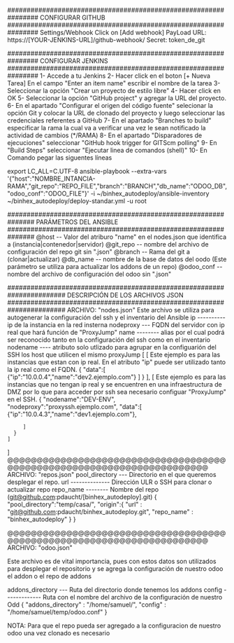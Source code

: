 ################################################################
CONFIGURAR GITHUB
################################################################
Settings/Webhook
Click on [Add webhook]
PayLoad URL: https://[YOUR-JENKINS-URL]/github-webhook/
Secret: token_de_git

################################################################
CONFIGURAR JENKINS
################################################################
1- Accede a tu Jenkins
2- Hacer click en el boton [+ Nueva Tarea]
   En el campo "Enter an item name" escribir el nombre de la tarea
3- Seleccionar la opción "Crear un proyecto de estilo libre"
4- Hacer click en OK
5- Seleccionar la opción "GitHub project" y agregar la URL del proyecto.
6- En el apartado "Configurar el origen del código fuente" selecionar la opción Git y colocar la URL de clonado del proyecto y luego seleccionar las credenciales referentes a GitHub
7- En el apartado "Branches to build" especificar la rama la cual va a verificar una vez le sean notificado la actividad de cambios (*/RAMA)
8- En el apartado "Disparadores de ejecuciones" seleccionar "GitHub hook trigger for GITScm polling"
9- En "Build Steps" seleccionar "Ejecutar linea de comandos (shell)"
10- En Comando pegar las siguentes líneas

export LC_ALL=C.UTF-8
ansible-playbook --extra-vars '{"host":"NOMBRE_INTANCIA-RAMA","git_repo":"REPO_FILE","branch":"BRANCH","db_name":"ODOO_DB","odoo_conf":"ODOO_FILE"}'  -i ~/binhex_autodeploy/ansible-inventory ~/binhex_autodeploy/deploy-standar.yml -u root

###############################################################
PARÁMETROS DEL ANSIBLE
###############################################################
@host -- Valor del atriburo "name" en el nodes.json que identifica a (instancia|contenedor|servidor)
@git_repo -- nombre del archivo de configuración del repo git sin ".json"
@branch -- Rama del git a (clonar|actualizar)
@db_name -- nombre de la base de datos del oodo (Este parámetro se utiliza para actualizar los addons de un repo)
@odoo_conf -- nombre del archivo de configuración del odoo sin ".json"



#######################################################################
DESCRIPCIÓN DE LOS ARCHIVOS JSON
#######################################################################
ARCHIVO: "nodes.json"
Este archivo se utiliza para autogenerar la configuración del ssh y el inventario del Ansible
ip ---------- ip de la instancia en la red insterna
nodeproxy --- FQDN del servidor con ip real que hará función de "ProxyJump"
name -------- alias por el cual podrá ser reconocido tanto en la configuración del ssh como en el inventario
nodename ---- atributo solo utlizado para agrupar en la configuarión del SSH los host que utilicen el mismo proxyJump
[
    [
      Este ejemplo es para las instancias que estan con ip real.
      En el atributo "ip" puede ser utilizado tanto la ip real como el FQDN.
      {
         "data":[
            {"ip":"10.0.0.4","name":"dev2.ejemplo.com"}
         ]
      }
    ],
    [
      Este ejemplo es para las instancias que no tengan ip real y se encuentren en una infraestructura de DMZ
      por lo que para acceder por ssh sea necesario configuar "ProxyJump" en el SSH.
      {
      "nodename":"DEV-ENV",
      "nodeproxy":"proxyssh.ejemplo.com",
      "data":[
               {"ip":"10.0.4.3","name":"dev1.ejemplo.com"},

         ]
      }
    ]
]
@@@@@@@@@@@@@@@@@@@@@@@@@@@@@@@@@@@@@@@@@@@@@@@@@@@@@@@@@@@@@@@@@@@@@@@
ARCHIVO: "repos.json"
pool_directory --- Directorio en el que queremos desplegar el repo.
url -------------- Dirección ULR o SSH para clonar o actualizar repo
repo_name -------- Nombre del repo (git@github.com:pdaucht/[binhex_autodeploy].git)
{
    "pool_directory":"temp/casa/",
    "origin":{
                "url" : "git@github.com:pdaucht/binhex_autodeploy.git",
                "repo_name" : "binhex_autodeploy"
            }
}

@@@@@@@@@@@@@@@@@@@@@@@@@@@@@@@@@@@@@@@@@@@@@@@@@@@@@@@@@@@@@@@@@@@@@@@
ARCHIVO: "odoo.json"

Este archivo es de vital importancia, pues con estos datos son utilizados para 
desplegar el repositorio y se agrega la configuración de nuestro odoo el addon o el 
repo de addons

addons_directory --- Ruta del directorio donde tenemos los addons
config ------------- Ruta con el nombre del archivo de la configuración de nuestro Odd 
{
    "addons_directory" : "/home/samuel/",
    "config" : "/home/samuel/temp/odoo.conf"
}

NOTA:
Para que el repo pueda ser agregado a la configuracion de nuestro odoo una vez clonado es necesario
